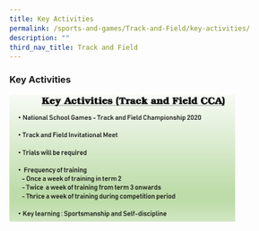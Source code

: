 ```yaml
---
title: Key Activities
permalink: /sports-and-games/Track-and-Field/key-activities/
description: ""
third_nav_title: Track and Field
---
```

### Key Activities

<img src="/images/tf2.png" style="width:80%">